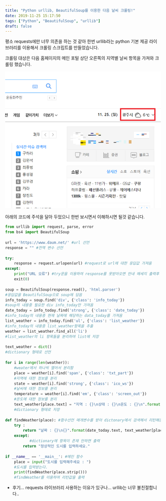 ```yaml
---
title: "Python urllib, BeautifulSoup를 이용한 다음 날씨 크롤링!"
date: 2019-11-25 15:17:50
tags: ["Python", "BeautifulSoup", "urllib"]
draft: false
---
```


평소 requests에만 너무 의존을 하는 것 같아 한번 urllib라는 python 기본 제공 라이브러리를 이용해서 크롤링 스크립트를 만들었습니다.

크롤링 대상은 다음 홈페이지의 메인 포털 상단 오른쪽의 지역별 날씨 항목을 가져와 크롤링 했습니다.

![](./image/Python-urllib-BeautifulSoup를-이용한-다음-날씨-크롤링/yBsICk9sLAdYA9F8YqzRT1img.png)

아래의 코드에 주석을 달아 두었으니 한번 보시면서 이해하시면 될것 같습니다.

```python
from urllib import request, parse, error
from bs4 import BeautifulSoup

url = 'https://www.daum.net/' #url 선언
response = "" #전역 변수 선언

try:
    response = request.urlopen(url) #request로 url에 대한 응답값 가져옴
except:
    print("URL 오류") #try문을 이용하여 response를 못받아오면 안내 메세지 출력후 종료
    exit(0)

soup = BeautifulSoup(response.read(), 'html.parser')
#응답값을 BeautifulSoup으로 soup에 담음
info_today = soup.find('div', {'class': 'info_today'})
#soup의 내용중 필요한 div info_today만 가져옴
date_today = info_today.find('strong', {'class': 'date_today'})
#info_today의 내용중 현재 날짜에 해당하는 data_today를 가져옴
list_weather = info_today.find('ul', {'class': 'list_weather'})
#info_today의 내용중 list_weather항목을 추출
weather = list_weather.find_all('li')
#list_weather의 li 항목들을 분리하여 list에 저장

text_weather = dict()
#dictionary 형태로 선언

for i in range(len(weather)):
    #weater에서 하나씩 열어서 분리함
    place = weather[i].find('span', {'class': 'txt_part'})
    #지역에 대한 정보를 분리
    state = weather[i].find('strong', {'class': 'ico_ws'})
    #날씨에 대한 정보를 분리
    temperature = weather[i].find('em', {'class': 'screen_out'})
    #온도에 대한 정보를 분리
    text_weather[place.text] = "지역 : {}\n상태 : {}\n온도 : {}\n".format(place.text, state.text, temperature.text)
    #dictionary 형태로 저장

def findWeather(place): #함수선언 매개변수를 받아 dictonary에서 검색해서 리턴해준다.
    try :
        return "날짜 : {}\n{}".format(date_today.text, text_weather[place])
    except:
           #dictionary에 항목이 존재 안하면 출력
        return "정상적인 도시를 입력하세요."

if __name__ == '__main__': #메인 함수
    place = input("도시를 입력해주세요 : ")
    #도시를 입력받는다.
    print(findWeather(place.strip()))
    #findWeather를 이용하여 리턴값을 출력
```

- 후기... requests 라이브러리 사용하는 이유가 있구나... urllib는 너무 불친절합니다..

